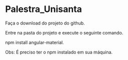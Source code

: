 # Palestra_Unisanta

Faça o download do projeto do github. 

Entre na pasta do projeto e execute o seguinte comando. 

npm install angular-material.

Obs: É preciso ter o npm instalado em sua máquina.